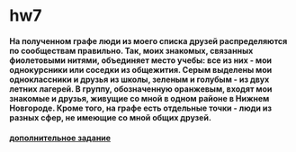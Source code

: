 # hw7
#### На полученном графе люди из моего списка друзей распределяются по сообществам правильно. Так, моих знакомых, связанных фиолетовыми нитями, объединяет место учебы: все из них - мои однокурсники или соседки из общежития. Серым выделены мои одноклассники и друзья из школы, зеленым и голубым - из двух летних лагерей. В группу, обозначенную оранжевым, входят мои знакомые и друзья, живущие со мной в одном районе в Нижнем Новгороде. Кроме того, на графе есть отдельные точки - люди из разных сфер, не имеющие со мной общих друзей. 
#### [дополнительное задание](https://f5679.github.io/hw7/)
